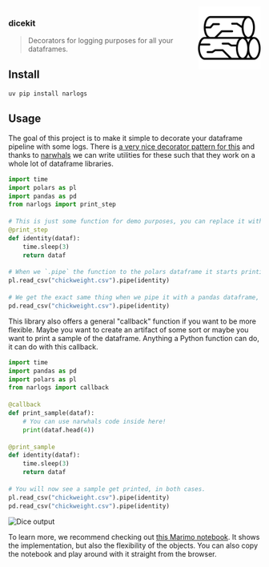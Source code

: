 <img src="imgs/logs.png" alt="dicekit logo" width="125" align="right"/>

### dicekit

> Decorators for logging purposes for all your dataframes.

## Install

```bash
uv pip install narlogs
```

## Usage

The goal of this project is to make it simple to decorate your dataframe pipeline with some logs. There is [a very nice decorator pattern for this](https://calmcode.io/course/pandas-pipe/logs) and thanks to [narwhals](https://github.com/narwhals-dev/narwhals) we can write utilities for these such that they work on a whole lot of dataframe libraries. 

```python
import time
import polars as pl
import pandas as pd
from narlogs import print_step

# This is just some function for demo purposes, you can replace it with any function
@print_step
def identity(dataf):
    time.sleep(3)
    return dataf
    
# When we `.pipe` the function to the polars dataframe it starts printing
pl.read_csv("chickweight.csv").pipe(identity)

# We get the exact same thing when we pipe it with a pandas dataframe, thanks to narwhals!
pd.read_csv("chickweight.csv").pipe(identity)
```

This library also offers a general "callback" function if you want to be more flexible. Maybe you want to create an artifact of some sort or maybe you want to print a sample of the dataframe. Anything a Python function can do, it can do with this callback.

```python
import time
import pandas as pd
import polars as pl
from narlogs import callback

@callback
def print_sample(dataf):
    # You can use narwhals code inside here!
    print(dataf.head(4))

@print_sample
def identity(dataf):
    time.sleep(3)
    return dataf
    
# You will now see a sample get printed, in both cases.
pl.read_csv("chickweight.csv").pipe(identity)
pd.read_csv("chickweight.csv").pipe(identity)
```

![Dice output](imgs/overview.png)

To learn more, we recommend checking out [this Marimo notebook](https://koaning.github.io/dicekit/). It shows the implementation, but also the flexibility of the objects. You can also copy the notebook and play around with it straight from the browser.
